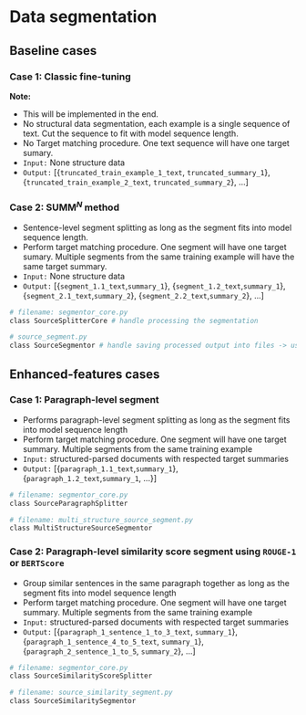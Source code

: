 # Data segmentation
## Baseline cases
### Case 1: Classic fine-tuning
**Note:** 
- This will be implemented in the end.
- No structural data segmentation, each example is a single sequence of text. Cut the sequence to fit with model sequence length.
- No Target matching procedure. One text sequence will have one target sumary.
- `Input:` None structure data
- `Output:` [{`truncated_train_example_1_text`, `truncated_summary_1`}, {`truncated_train_example_2_text`, `truncated_summary_2`}, ...]

### Case 2: SUMM$^N$ method
- Sentence-level segment splitting as long as the segment fits into model sequence length.
- Perform target matching procedure. One segment will have one target sumary. Multiple segments from the same training example will have the same target summary.
- `Input:` None structure data
- `Output:` [{`segment_1.1_text`,`summary_1`}, {`segment_1.2_text`,`summary_1`},{`segment_2.1_text`,`summary_2`}, {`segment_2.2_text`,`summary_2`}, ...]

```bash
# filename: segmentor_core.py
class SourceSplitterCore # handle processing the segmentation

# source_segment.py
class SourceSegmentor # handle saving processed output into files -> used for training/evaluation
```


## Enhanced-features cases
### Case 1: Paragraph-level segment
- Performs paragraph-level segment splitting as long as the segment fits into model sequence length
- Perform target matching procedure. One segment will have one target summary. Multiple segments from the same training example
- `Input:` structured-parsed documents with respected target summaries
- `Output:` [{`paragraph_1.1_text`,`summary_1`}, {`paragraph_1.2_text`,`summary_1`, ...}]

```bash
# filename: segmentor_core.py
class SourceParagraphSplitter 

# filename: multi_structure_source_segment.py
class MultiStructureSourceSegmentor 
```

### Case 2: Paragraph-level similarity score segment using `ROUGE-1` or `BERTScore`
- Group similar sentences in the same paragraph together as long as the segment fits into model sequence length
- Perform target matching procedure. One segment will have one target summary. Multiple segments from the same training example
- `Input:` structured-parsed documents with respected target summaries
- `Output:` [{`paragraph_1_sentence_1_to_3_text`, `summary_1`}, {`paragraph_1_sentence_4_to_5_text`, `summary_1`}, {`paragraph_2_sentence_1_to_5`, `summary_2`}, ...]

```bash
# filename: segmentor_core.py
class SourceSimilarityScoreSplitter 

# filename: source_similarity_segment.py
class SourceSimilaritySegmentor
```